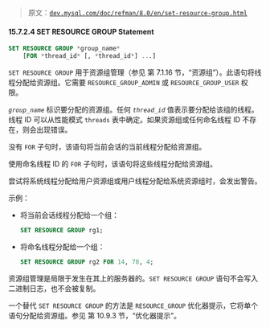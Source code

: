 > 原文：[`dev.mysql.com/doc/refman/8.0/en/set-resource-group.html`](https://dev.mysql.com/doc/refman/8.0/en/set-resource-group.html)

#### 15.7.2.4 SET RESOURCE GROUP Statement

```sql
SET RESOURCE GROUP *group_name*
    [FOR *thread_id* [, *thread_id*] ...]
```

`SET RESOURCE GROUP` 用于资源组管理（参见 第 7.1.16 节，“资源组”）。此语句将线程分配给资源组。它需要 `RESOURCE_GROUP_ADMIN` 或 `RESOURCE_GROUP_USER` 权限。

*`group_name`* 标识要分配的资源组。任何 *`thread_id`* 值表示要分配给该组的线程。线程 ID 可以从性能模式 `threads` 表中确定。如果资源组或任何命名线程 ID 不存在，则会出现错误。

没有 `FOR` 子句时，该语句将当前会话的当前线程分配给资源组。

使用命名线程 ID 的 `FOR` 子句时，该语句将这些线程分配给资源组。

尝试将系统线程分配给用户资源组或用户线程分配给系统资源组时，会发出警告。

示例：

+   将当前会话线程分配给一个组：

    ```sql
    SET RESOURCE GROUP rg1;
    ```

+   将命名线程分配给一个组：

    ```sql
    SET RESOURCE GROUP rg2 FOR 14, 78, 4;
    ```

资源组管理是局限于发生在其上的服务器的。`SET RESOURCE GROUP` 语句不会写入二进制日志，也不会被复制。

一个替代 `SET RESOURCE GROUP` 的方法是 `RESOURCE_GROUP` 优化器提示，它将单个语句分配给资源组。参见 第 10.9.3 节，“优化器提示”。
